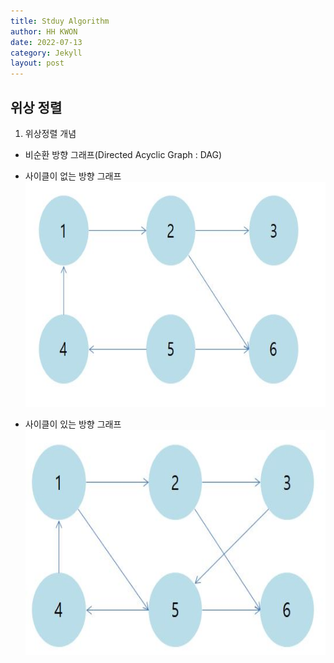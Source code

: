 ```yaml
---
title: Stduy Algorithm
author: HH KWON
date: 2022-07-13
category: Jekyll
layout: post
---
```


위상 정렬
-------------
1. 위상정렬 개념

+ 비순환 방향 그래프(Directed Acyclic Graph : DAG)
 - 사이클이 없는 방향 그래프</br>
<img src="../gitbook/images/no_cycle.JPG" width="700" height="360"></br>

 - 사이클이 있는 방향 그래프</br>
<img src="../gitbook/images/cycle.JPG" width="700" height="360"></br>

